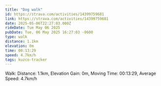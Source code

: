 ```yaml
---
title: "Dog walk"
id: https://strava.com/activities/14399759681
link: https://strava.com/activities/14399759681
date: 2025-05-06T22:27:03.000Z
rideDate: Tue May 06 2025
pubDate: Tue, 06 May 2025 16:27:03 -0600
type: walk
distance: 1.1km
elevation: 0m
time: 00:13:29
speed: 4.7km/h
tags: kuzco-tracker
---
```

Walk: Distance: 1.1km, Elevation Gain: 0m, Moving Time: 00:13:29, Average Speed: 4.7km/h